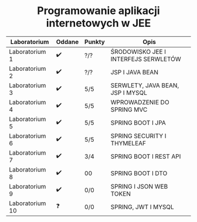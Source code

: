 <h1 align='center'> Programowanie aplikacji internetowych w JEE </h1>

<div align="center">
  
| Laboratorium | Oddane | Punkty | Opis |
| --- | --- | --- | --- |
| Laboratorium 1 | ✔️  | ?/? | ŚRODOWISKO JEE I INTERFEJS SERWLETÓW |
| Laboratorium 2 | ✔️  | ?/? | JSP I JAVA BEAN |
| Laboratorium 3 | ✔️  | 5/5 | SERWLETY, JAVA BEAN, JSP I MYSQL |
| Laboratorium 4 | ✔️ | 5/5 | WPROWADZENIE DO SPRING MVC |
| Laboratorium 5 | ✔️ | 5/5 | SPRING BOOT I JPA |
| Laboratorium 6 | ✔️ | 5/5 | SPRING SECURITY I THYMELEAF |
| Laboratorium 7 | ✔️ | 3/4 | SPRING BOOT I REST API |
| Laboratorium 8 | ✔️  | 00 | SPRING BOOT I DTO |
| Laboratorium 9 | ✔️  | 0/0 | SPRING I JSON WEB TOKEN |
| Laboratorium 10 | ❓ | 0/0 | SPRING, JWT I MYSQL |

</div>
